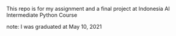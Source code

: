 This repo is for my assignment and a final project at Indonesia AI Intermediate Python Course


note: I was graduated at May 10, 2021
